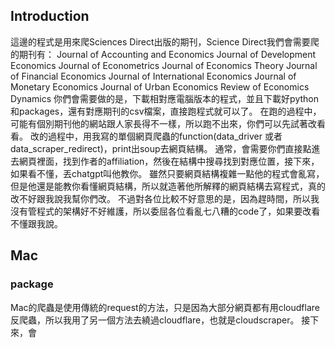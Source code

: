 ## Introduction
這邊的程式是用來爬Sciences Direct出版的期刊，Science Direct我們會需要爬的期刊有：
Journal of Accounting and Economics
Journal of Development Economics 
Journal of Econometrics
Journal of Economics Theory
Journal of Financial Economics
Journal of International Economics 
Journal of Monetary Economics 
Journal of Urban Economics
Review of Economics Dynamics
你們會需要做的是，下載相對應電腦版本的程式，並且下載好python和packages，還有對應期刊的csv檔案，直接跑程式就可以了。
在跑的過程中，可能有個別期刊他的網站跟人家長得不一樣，所以跑不出來，你們可以先試著改看看。
改的過程中，用我寫的單個網頁爬蟲的function(data_driver 或者 data_scraper_redirect)，print出soup去網頁結構。
通常，會需要你們直接點進去網頁裡面，找到作者的affiliation，然後在結構中搜尋找到對應位置，接下來，如果看不懂，丟chatgpt叫他教你。
雖然只要網頁結構複雜一點他的程式會亂寫，但是他還是能教你看懂網頁結構，所以就造著他所解釋的網頁結構去寫程式，真的改不好跟我說我幫你們改。
不過對各位比較不好意思的是，因為趕時間，所以我沒有管程式的架構好不好維護，所以委屈各位看亂七八糟的code了，如果要改看不懂跟我說。
## Mac 
### package

Mac的爬蟲是使用傳統的request的方法，只是因為大部分網頁都有用cloudflare反爬蟲，所以我用了另一個方法去繞過cloudflare，也就是cloudscraper。
接下來，會